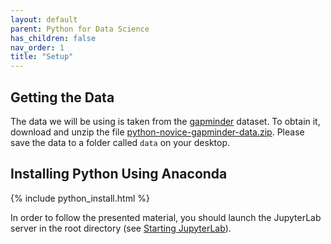 ```yaml
---
layout: default
parent: Python for Data Science
has_children: false
nav_order: 1
title: "Setup"
---
```


## Getting the Data

The data we will be using is taken from the [gapminder][gapminder] dataset.
To obtain it, download and unzip the file
[python-novice-gapminder-data.zip](files/python-novice-gapminder-data.zip).
Please save the data to a folder called `data` on your desktop.

## Installing Python Using Anaconda

{% include python_install.html %}

In order to follow the presented material, you should launch the JupyterLab
server in the root directory (see [Starting JupyterLab](part_1/01-run-quit.html#starting-jupyterlab)).

<br>

[anaconda]: https://www.anaconda.com/
[anaconda-mac]: https://www.anaconda.com/download/#macos
[anaconda-linux]: https://www.anaconda.com/download/#linux
[anaconda-windows]: https://www.anaconda.com/download/#windows
[gapminder]: https://en.wikipedia.org/wiki/Gapminder_Foundation
[jupyter]: http://jupyter.org/
[python]: https://python.org
[video-mac]: https://www.youtube.com/watch?v=TcSAln46u9U
[video-windows]: https://www.youtube.com/watch?v=xxQ0mzZ8UvA
